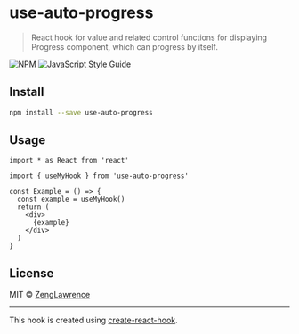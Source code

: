 # use-auto-progress

> React hook for value and related control functions for displaying Progress component, which can progress by itself.

[![NPM](https://img.shields.io/npm/v/use-auto-progress.svg)](https://www.npmjs.com/package/use-auto-progress) [![JavaScript Style Guide](https://img.shields.io/badge/code_style-standard-brightgreen.svg)](https://standardjs.com)

## Install

```bash
npm install --save use-auto-progress
```

## Usage

```tsx
import * as React from 'react'

import { useMyHook } from 'use-auto-progress'

const Example = () => {
  const example = useMyHook()
  return (
    <div>
      {example}
    </div>
  )
}
```

## License

MIT © [ZengLawrence](https://github.com/ZengLawrence)

---

This hook is created using [create-react-hook](https://github.com/hermanya/create-react-hook).
